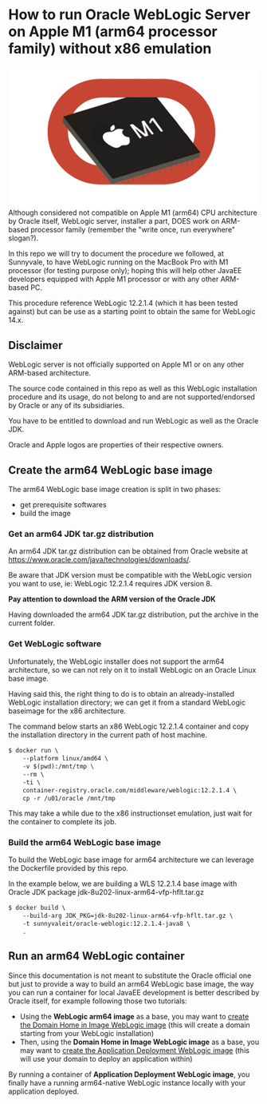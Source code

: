 # How to run Oracle WebLogic Server on Apple M1 (arm64 processor family) without x86 emulation

![logo](img/logo.jpg)
Although considered not compatible on Apple M1 (arm64) CPU architecture by Oracle itself, WebLogic server, installer a part, DOES work on ARM-based processor family (remember the "write once, run everywhere" slogan?). 

In this repo we will try to document the procedure we followed, at Sunnyvale, to have WebLogic running on the MacBook Pro with M1 processor (for testing purpose only); hoping this will help other JavaEE developers equipped with Apple M1 processor or with any other ARM-based PC.

This procedure reference WebLogic 12.2.1.4 (which it has been tested against) but can be use as a starting point to obtain the same for WebLogic 14.x.

## Disclaimer

WebLogic server is not officially supported on Apple M1 or on any other ARM-based architecture.

The source code contained in this repo as well as this WebLogic installation procedure and its usage, do not belong to and are not supported/endorsed by Oracle or any of its subsidiaries.

You have to be entitled to download and run WebLogic as well as the Oracle JDK.

Oracle and Apple logos are properties of their respective owners.

## Create the arm64 WebLogic base image

The arm64 WebLogic base image creation is split in two phases:

- get prerequisite softwares
- build the image

### Get an arm64 JDK tar.gz distribution

An arm64 JDK tar.gz distribution can be obtained from Oracle website at https://www.oracle.com/java/technologies/downloads/.

Be aware that JDK version must be compatible with the WebLogic version you want to use, ie: WebLogic 12.2.1.4 requires JDK version 8.

__Pay attention to download the ARM version of the Oracle JDK__

Having downloaded the arm64 JDK tar.gz distribution, put the archive in the current folder.

### Get WebLogic software

Unfortunately, the WebLogic installer does not support the arm64 architecture, so we can not rely on it to install WebLogic on an Oracle Linux base image.

Having said this, the right thing to do is to obtain an already-installed WebLogic installation directory; we can get it from a standard WebLogic baseimage for the x86 architecture.

The command below starts an x86 WebLogic 12.2.1.4 container and copy the installation directory in the current path of host machine.

```console
$ docker run \
    --platform linux/amd64 \
    -v $(pwd):/mnt/tmp \
    --rm \
    -ti \
    container-registry.oracle.com/middleware/weblogic:12.2.1.4 \
    cp -r /u01/oracle /mnt/tmp
```

This may take a while due to the x86 instructionset emulation, just wait for the container to complete its job.

### Build the arm64 WebLogic base image

To build the WebLogic base image for arm64 architecture we can leverage the Dockerfile provided by this repo. 

In the example below, we are building a WLS 12.2.1.4 base image with Oracle JDK package jdk-8u202-linux-arm64-vfp-hflt.tar.gz

```console
$ docker build \
    --build-arg JDK_PKG=jdk-8u202-linux-arm64-vfp-hflt.tar.gz \
    -t sunnyvaleit/oracle-weblogic:12.2.1.4-java8 \
    .
```

## Run an arm64 WebLogic container

Since this documentation is not meant to substitute the Oracle official one but just to provide a way to build an arm64 WebLogic base image, the way you can run a container for local JavaEE development is better described by Oracle itself, for example following those two tutorials:

- Using the **WebLogic arm64 image** as a base, you may want to [create the Domain Home in Image WebLogic image](https://github.com/oracle/docker-images/tree/main/OracleWebLogic/samples/12213-domain-home-in-image) (this will create a domain starting from your WebLogic installation)
- Then, using the **Domain Home in Image WebLogic image** as a base, you may want to [create the Application Deployment WebLogic image](https://github.com/oracle/docker-images/tree/main/OracleWebLogic/samples/12213-deploy-application) (this will use your domain to deploy an application within)

By running a container of **Application Deployment WebLogic image**, you finally have a running arm64-native WebLogic instance locally with your application deployed.